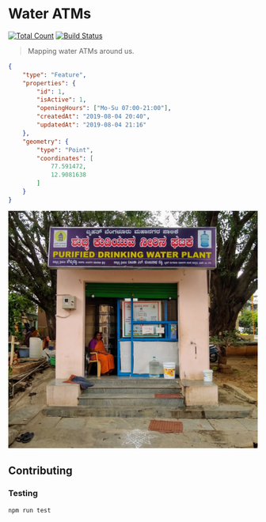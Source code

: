 # Water ATMs

[![Total Count](https://img.shields.io/badge/Water%20ATMs-4-Blue.png)]() [![Build Status](https://travis-ci.org/bkowshik/water-atms.png)](https://travis-ci.org/bkowshik/water-atms)

> Mapping water ATMs around us.


```json
{
    "type": "Feature",
    "properties": {
        "id": 1,
        "isActive": 1,
        "openingHours": ["Mo-Su 07:00-21:00"],
        "createdAt": "2019-08-04 20:40",
        "updatedAt": "2019-08-04 21:16"
    },
    "geometry": {
        "type": "Point",
        "coordinates": [
            77.591472,
            12.9081638
        ]
    }
}
```

![](./static/images/water-atm-1.jpg)



## Contributing

### Testing

```bash
npm run test
```
